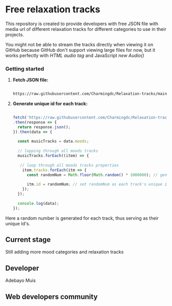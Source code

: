 # Free relaxation tracks

This repository is created to provide developers with free JSON file with media url of different relaxation tracks for different categories to use in their projects.

You might not be able to stream the tracks directly when viewing it on GitHub because GitHub don't support viewing large files for now, but it works perfectly with *HTML audio tag* and JavaScript *new Audio()*


### Getting started

1. **Fetch JSON file:**
   ```bash
   
   https://raw.githubusercontent.com/Charmingdc/Relaxation-tracks/main/src/moods.json
   ```
2. **Generate unique id for each track:** 
   ```javascript
   
   fetch('https://raw.githubusercontent.com/Charmingdc/Relaxation-tracks/main/src/moods.json')
   .then(response => {
     return response.json(); 
   }).then(data => {
     
     const musicTracks = data.moods;
     
     // lopping through all moods tracks
     musicTracks.forEach((item) => {
       
      // loop through all moods tracks properties
       item.tracks.forEach(itm => {
         const randomNum = Math.floor(Math.random() * 1000000); // generate a random number
         
         itm.id = randomNum; // set randomNum as each track's unique id
       });
     });
     
     console.log(data);
   });
   ```

Here a random number is generated for each track, thus serving as their unique Id's.


## Current stage 
Still adding more mood categories and relaxation tracks 


## Developer
Adebayo Muis 


## Web developers community